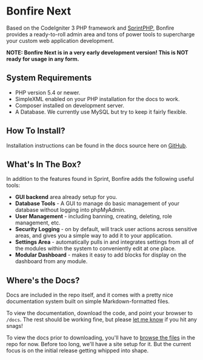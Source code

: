 # Bonfire Next

Based on the CodeIgniter 3 PHP framework and [SprintPHP][1], Bonfire provides a ready-to-roll admin area and tons of power tools to supercharge your custom web application development.

**NOTE: Bonfire Next is in a very early development version! This is NOT ready for usage in any form.**

## System Requirements

- PHP version 5.4 or newer.
- SimpleXML enabled on your PHP installation for the docs to work.
- Composer installed on development server.
- A Database. We currently use MySQL but try to keep it fairly flexible.

## How To Install?

Installation instructions can be found in the docs source here on [GitHub][2].

## What's In The Box?

In addition to the features found in Sprint, Bonfire adds the following useful tools:

* **GUI backend** area already setup for you.
* **Database Tools** - A GUI to manage do basic management of your database without logging into phpMyAdmin.
* **User Management** - including banning, creating, deleting, role management, etc. 
* **Security Logging** - on by default, will track user actions across sensitive areas, and gives you a simple way to add it to your application.
* **Settings Area** - automatically pulls in and integrates settings from all of the modules within the system to conveniently edit at one place.
* **Modular Dashboard** - makes it easy to add blocks for display on the dashboard from any module.


## Where's the Docs?
Docs are included in the repo itself, and it comes with a pretty nice documentation system built on simple Markdown-formatted files. 

To view the documentation, download the code, and point your browser to `/docs`. The rest should be working fine, but please [let me know][3] if you hit any snags! 

To view the docs prior to downloading, you'll have to [browse the files][4] in the repo for now. Before too long, we'll have a site setup for it. But the current focus is on the initial release getting whipped into shape. 

[1]:	http://sprintphp.com
[2]:	https://github.com/ci-bonfire/Sprint/blob/develop/myth/_docs_src/installation.md
[3]:	https://github.com/ci-bonfire/Sprint/issues
[4]:	https://github.com/ci-bonfire/Bonfire-Next/tree/develop/bonfire/_docs_src